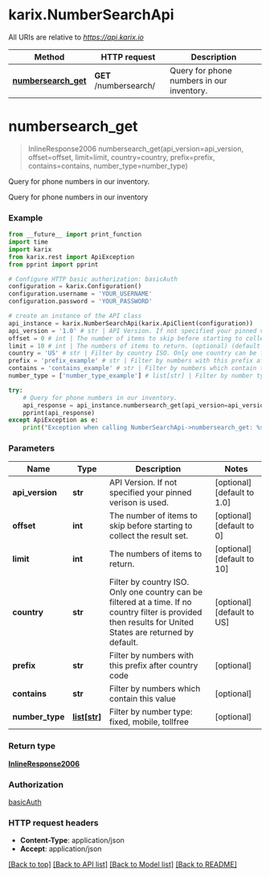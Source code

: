 # karix.NumberSearchApi

All URIs are relative to *https://api.karix.io*

Method | HTTP request | Description
------------- | ------------- | -------------
[**numbersearch_get**](NumberSearchApi.md#numbersearch_get) | **GET** /numbersearch/ | Query for phone numbers in our inventory.


# **numbersearch_get**
> InlineResponse2006 numbersearch_get(api_version=api_version, offset=offset, limit=limit, country=country, prefix=prefix, contains=contains, number_type=number_type)

Query for phone numbers in our inventory.

Query for phone numbers in our inventory

### Example
```python
from __future__ import print_function
import time
import karix
from karix.rest import ApiException
from pprint import pprint

# Configure HTTP basic authorization: basicAuth
configuration = karix.Configuration()
configuration.username = 'YOUR_USERNAME'
configuration.password = 'YOUR_PASSWORD'

# create an instance of the API class
api_instance = karix.NumberSearchApi(karix.ApiClient(configuration))
api_version = '1.0' # str | API Version. If not specified your pinned verison is used. (optional) (default to 1.0)
offset = 0 # int | The number of items to skip before starting to collect the result set. (optional) (default to 0)
limit = 10 # int | The numbers of items to return. (optional) (default to 10)
country = 'US' # str | Filter by country ISO. Only one country can be filtered at a time. If no country filter is provided then results for United States are returned by default.  (optional) (default to US)
prefix = 'prefix_example' # str | Filter by numbers with this prefix after country code (optional)
contains = 'contains_example' # str | Filter by numbers which contain this value (optional)
number_type = ['number_type_example'] # list[str] | Filter by number type: fixed, mobile, tollfree (optional)

try:
    # Query for phone numbers in our inventory.
    api_response = api_instance.numbersearch_get(api_version=api_version, offset=offset, limit=limit, country=country, prefix=prefix, contains=contains, number_type=number_type)
    pprint(api_response)
except ApiException as e:
    print("Exception when calling NumberSearchApi->numbersearch_get: %s\n" % e)
```

### Parameters

Name | Type | Description  | Notes
------------- | ------------- | ------------- | -------------
 **api_version** | **str**| API Version. If not specified your pinned verison is used. | [optional] [default to 1.0]
 **offset** | **int**| The number of items to skip before starting to collect the result set. | [optional] [default to 0]
 **limit** | **int**| The numbers of items to return. | [optional] [default to 10]
 **country** | **str**| Filter by country ISO. Only one country can be filtered at a time. If no country filter is provided then results for United States are returned by default.  | [optional] [default to US]
 **prefix** | **str**| Filter by numbers with this prefix after country code | [optional] 
 **contains** | **str**| Filter by numbers which contain this value | [optional] 
 **number_type** | [**list[str]**](str.md)| Filter by number type: fixed, mobile, tollfree | [optional] 

### Return type

[**InlineResponse2006**](InlineResponse2006.md)

### Authorization

[basicAuth](../README.md#basicAuth)

### HTTP request headers

 - **Content-Type**: application/json
 - **Accept**: application/json

[[Back to top]](#) [[Back to API list]](../README.md#documentation-for-api-endpoints) [[Back to Model list]](../README.md#documentation-for-models) [[Back to README]](../README.md)

